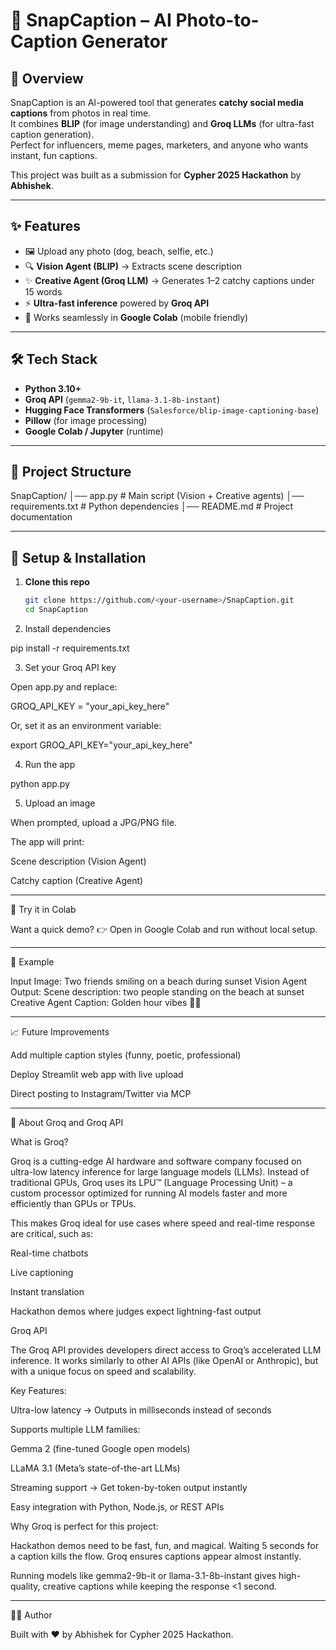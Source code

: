 # 📸 SnapCaption – AI Photo-to-Caption Generator

## 🚀 Overview
SnapCaption is an AI-powered tool that generates **catchy social media captions** from photos in real time.  
It combines **BLIP** (for image understanding) and **Groq LLMs** (for ultra-fast caption generation).  
Perfect for influencers, meme pages, marketers, and anyone who wants instant, fun captions.

This project was built as a submission for **Cypher 2025 Hackathon** by **Abhishek**.

---

## ✨ Features
- 🖼 Upload any photo (dog, beach, selfie, etc.)
- 🔍 **Vision Agent (BLIP)** → Extracts scene description
- ✨ **Creative Agent (Groq LLM)** → Generates 1–2 catchy captions under 15 words
- ⚡ **Ultra-fast inference** powered by **Groq API**
- 📱 Works seamlessly in **Google Colab** (mobile friendly)

---

## 🛠 Tech Stack
- **Python 3.10+**
- **Groq API** (`gemma2-9b-it`, `llama-3.1-8b-instant`)
- **Hugging Face Transformers** (`Salesforce/blip-image-captioning-base`)
- **Pillow** (for image processing)
- **Google Colab / Jupyter** (runtime)

---

## 📂 Project Structure

SnapCaption/ │── app.py              # Main script (Vision + Creative agents) │── requirements.txt    # Python dependencies │── README.md           # Project documentation

---

## 🔧 Setup & Installation

1. **Clone this repo**
   ```bash
   git clone https://github.com/<your-username>/SnapCaption.git
   cd SnapCaption

2. Install dependencies

pip install -r requirements.txt


3. Set your Groq API key

Open app.py and replace:

GROQ_API_KEY = "your_api_key_here"

Or, set it as an environment variable:

export GROQ_API_KEY="your_api_key_here"



4. Run the app

python app.py


5. Upload an image

When prompted, upload a JPG/PNG file.

The app will print:

Scene description (Vision Agent)

Catchy caption (Creative Agent)






---

📱 Try it in Colab

Want a quick demo?
👉 Open in Google Colab and run without local setup.


---

📸 Example

Input Image: Two friends smiling on a beach during sunset
Vision Agent Output: Scene description: two people standing on the beach at sunset
Creative Agent Caption: Golden hour vibes 🌅✨


---

📈 Future Improvements

Add multiple caption styles (funny, poetic, professional)

Deploy Streamlit web app with live upload

Direct posting to Instagram/Twitter via MCP



---

🧠 About Groq and Groq API

What is Groq?

Groq is a cutting-edge AI hardware and software company focused on ultra-low latency inference for large language models (LLMs).
Instead of traditional GPUs, Groq uses its LPU™ (Language Processing Unit) – a custom processor optimized for running AI models faster and more efficiently than GPUs or TPUs.

This makes Groq ideal for use cases where speed and real-time response are critical, such as:

Real-time chatbots

Live captioning

Instant translation

Hackathon demos where judges expect lightning-fast output


Groq API

The Groq API provides developers direct access to Groq’s accelerated LLM inference.
It works similarly to other AI APIs (like OpenAI or Anthropic), but with a unique focus on speed and scalability.

Key Features:

Ultra-low latency → Outputs in milliseconds instead of seconds

Supports multiple LLM families:

Gemma 2 (fine-tuned Google open models)

LLaMA 3.1 (Meta’s state-of-the-art LLMs)


Streaming support → Get token-by-token output instantly

Easy integration with Python, Node.js, or REST APIs


Why Groq is perfect for this project:

Hackathon demos need to be fast, fun, and magical. Waiting 5 seconds for a caption kills the flow. Groq ensures captions appear almost instantly.

Running models like gemma2-9b-it or llama-3.1-8b-instant gives high-quality, creative captions while keeping the response <1 second.



---

👨‍💻 Author

Built with ❤️ by Abhishek for Cypher 2025 Hackathon.



